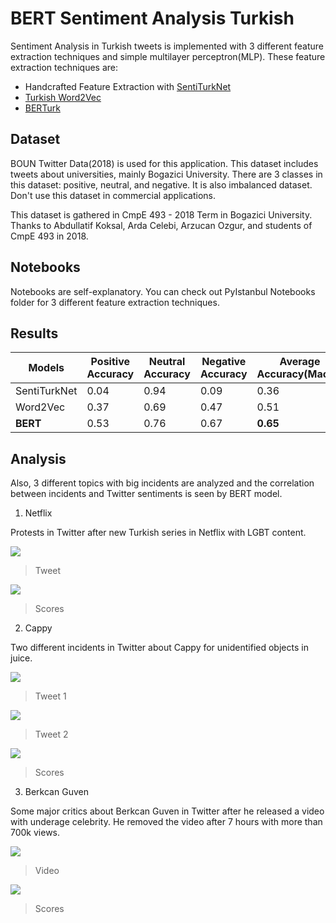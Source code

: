 # BERT Sentiment Analysis Turkish

Sentiment Analysis in Turkish tweets is implemented with 3 different feature extraction techniques and simple multilayer perceptron(MLP). These feature extraction techniques are:
 - Handcrafted Feature Extraction with [SentiTurkNet](http://myweb.sabanciuniv.edu/rdehkharghani/sentiturknet-3/)
 - [Turkish Word2Vec](https://github.com/akoksal/Turkish-Word2Vec)
 - [BERTurk](https://github.com/stefan-it/turkish-bert)
 
 ## Dataset
 BOUN Twitter Data(2018) is used for this application. This dataset includes tweets about universities, mainly Bogazici University. There are 3 classes in this dataset: positive, neutral, and negative. It is also imbalanced dataset. Don't use this dataset in commercial applications.
 
 This dataset is gathered in CmpE 493 - 2018 Term in Bogazici University. Thanks to Abdullatif Koksal, Arda Celebi, Arzucan Ozgur, and students of CmpE 493 in 2018.
 
 ## Notebooks
 Notebooks are self-explanatory. You can check out PyIstanbul Notebooks folder for 3 different feature extraction techniques.
 
 ## Results
 Models  | Positive Accuracy | Neutral Accuracy | Negative Accuracy | Average Accuracy(Macro)
------------- | ------------- | ------------- | ------------- | -------------
SentiTurkNet  | 0.04 | 0.94 | 0.09 | 0.36
Word2Vec  |  0.37 | 0.69 | 0.47 | 0.51 
**BERT**  | 0.53 | 0.76 | 0.67 | **0.65**

## Analysis
Also, 3 different topics with big incidents are analyzed and the correlation between incidents and Twitter sentiments is seen by BERT model.
1. Netflix

Protests in Twitter after new Turkish series in Netflix with LGBT content.

![](https://live.staticflickr.com/65535/49770815696_93f5fdd09a_n.jpg)

> Tweet


![](https://live.staticflickr.com/65535/49770815741_01cebfba13_z.jpg)

> Scores


2. Cappy

Two different incidents in Twitter about Cappy for unidentified objects in juice.

![](https://live.staticflickr.com/65535/49770817666_a79d38c4bd_n.jpg)

> Tweet 1

![](https://live.staticflickr.com/65535/49770285753_1c848b4d33_n.jpg)

> Tweet 2

![](https://live.staticflickr.com/65535/49770286768_504f0dbbd8_z.jpg)
> Scores

3. Berkcan Guven

Some major critics about Berkcan Guven in Twitter after he released a video with underage celebrity. He removed the video after 7 hours with more than 700k views.

![](https://live.staticflickr.com/65535/49770287643_e18a1426e8_n.jpg)

> Video

![](https://live.staticflickr.com/65535/49771145192_346f0a916f_z.jpg)

> Scores
